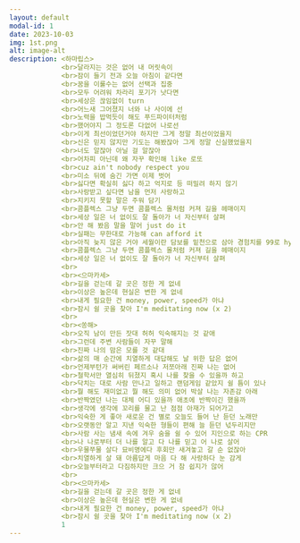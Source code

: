 ```yaml
---
layout: default
modal-id: 1
date: 2023-10-03
img: 1st.png
alt: image-alt
description: <하마립스>
             <br>달라지는 것은 없어 내 머릿속이
             <br>잠이 들기 전과 오늘 아침이 같다면
             <br>꿈을 이룰수는 없어 선택과 집중
             <br>모두 어려워 차라리 포기가 낫다면
             <br>세상은 끊임없이 turn
             <br>어느새 그어졌지 너와 나 사이에 선
             <br>노력을 밥먹듯이 해도 푸드파이터처럼
             <br>했어야지 그 정도론 다없어 나로선
             <br>이게 최선이었던거야 하지만 그게 정말 최선이었을지
             <br>신은 믿지 않지만 기도는 해봤잖아 그게 정말 신실했었을지
             <br>너도 알잖아 아닐 걸 알잖아
             <br>어차피 아닌데 왜 자꾸 확인해 like 로또
             <br>cuz ain't nobody respect you
             <br>미소 뒤에 숨긴 가면 이제 벗어
             <br>싫다면 확실히 싫다 하고 억지로 등 떠밀려 하지 않기
             <br>사랑받고 싶다면 남을 먼저 사랑하고
             <br>지키지 못할 말은 주워 담기
             <br>콤플렉스 그냥 두면 콤플렉스 몰처럼 커져 길을 헤매이지
             <br>세상 일은 너 없이도 잘 돌아가 너 자신부터 살펴
             <br>안 해 봤음 말을 말어 just do it
             <br>실패는 무한대로 가능해 can afford it
             <br>아직 늦지 않은 거야 세월이란 담보를 밑천으로 삼아 경험치를 99로 hype
             <br>콤플렉스 그냥 두면 콤플렉스 몰처럼 커져 길을 헤매이지
             <br>세상 일은 너 없이도 잘 돌아가 너 자신부터 살펴
             <br>
             <br><으마카세>
             <br>길을 걷는데 갈 곳은 정한 게 없네
             <br>이상은 높은데 현실은 변한 게 없네
             <br>내게 필요한 건 money, power, speed가 아냐
             <br>잠시 쉴 곳을 찾아 I'm meditating now (x 2)
             <br>
             <br><쏭해>
             <br>오직 남이 만든 잣대 허허 익숙해지는 것 같애
             <br>그런데 주변 사람들이 자꾸 말해
             <br>진짜 나의 맘은 모를 것 같대
             <br>삶의 매 순간에 치열하게 대답해도 날 위한 답은 없어
             <br>언제부턴가 써버린 페르소나 저쪼아래 진짜 나는 없어
             <br>철학서만 열심히 뒤졌지 혹시 나를 찾을 수 있을까 하고
             <br>닥치는 대로 사람 만나고 일하고 랜덤게임 같았지 쉴 틈이 있나
             <br>뭘 해도 재미없고 뭘 해도 의미 없어 박살 나는 자존감 아래
             <br>반짝였던 나는 대체 어디 있을까 애초에 반짝이긴 했을까
             <br>생각에 생각에 꼬리를 물고 난 점점 아재가 되어가고
             <br>익숙한 게 좋아 새로운 건 별로 오늘도 들어 난 듣던 노래만
             <br>오랫동안 알고 지낸 익숙한 형들이 편해 늘 듣던 넋두리지만
             <br>사람 사는 냄새 속에 겨우 숨을 쉴 수 있어 지인으로 하는 CPR
             <br>나 나로부터 더 나를 알고 다 나를 믿고 어 나로 살어
             <br>우물쭈물 살다 묘비명에다 후회만 새겨놓고 갈 순 없잖아
             <br>치열하게 살 돼 아름답게 마음 다 해 사랑하다 눈 감게
             <br>오늘부터라고 다짐하지만 크으 거 참 쉽지가 않어
             <br>
             <br><으마카세>
             <br>길을 걷는데 갈 곳은 정한 게 없네
             <br>이상은 높은데 현실은 변한 게 없네
             <br>내게 필요한 건 money, power, speed가 아냐
             <br>잠시 쉴 곳을 찾아 I'm meditating now (x 2)
             1
---
```

